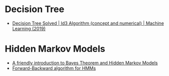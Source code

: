 # Decision Tree
- [Decision Tree Solved | Id3 Algorithm (concept and numerical) | Machine Learning (2019)](https://youtu.be/UdTKxGQvYdc)

# Hidden Markov Models
- [A friendly introduction to Bayes Theorem and Hidden Markov Models](https://youtu.be/kqSzLo9fenk)
- [Forward-Backward algorithm for HMMs](https://youtu.be/7zDARfKVm7s)
